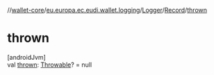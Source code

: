 //[wallet-core](../../../../index.md)/[eu.europa.ec.eudi.wallet.logging](../../index.md)/[Logger](../index.md)/[Record](index.md)/[thrown](thrown.md)

# thrown

[androidJvm]\
val [thrown](thrown.md): [Throwable](https://kotlinlang.org/api/latest/jvm/stdlib/kotlin/-throwable/index.html)? = null
